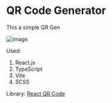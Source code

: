 <h1>QR Code Generator</h1>

<p>This a simple QR Gen</p>

![image](https://user-images.githubusercontent.com/94512220/230870152-f87a16ed-821a-4986-8714-985c2d882bb6.png)

Used: 
<ol>
<li>React.js</li>
<li>TypeScript</li>
<li>Vite</li>
<li>SCSS</li>
</ol

Library:
<a href="https://www.npmjs.com/package/react-qr-code" target="_blank">React QR Code</a>
